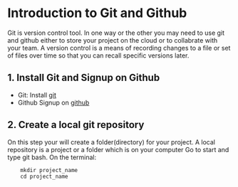 # Introduction to Git and Github
Git is version control tool. In one way or the other you may need to use git and github either to store your project on the cloud or to collabrate with your team.
A version control is a means of recording changes to a file or set of files over time so that you can recall specific versions later. 

## 1. Install Git and Signup on Github
* Git:
    Install [git](https://git-scm.com/downloads)
* Github
    Signup on [github](https://github.com/)
## 2. Create a local git repository
On this step your will create a folder(directory) for your project. A local repository is a project or a folder which is on your computer
Go to start and type git bash. On the terminal:
```shell
    mkdir project_name
    cd project_name
```

